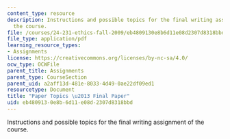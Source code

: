 ```yaml
---
content_type: resource
description: Instructions and possible topics for the final writing assignment of
  the course.
file: /courses/24-231-ethics-fall-2009/eb4809130e8b6d11e08d2307d8318bbd_MIT24_231F09_paper4.pdf
file_type: application/pdf
learning_resource_types:
- Assignments
license: https://creativecommons.org/licenses/by-nc-sa/4.0/
ocw_type: OCWFile
parent_title: Assignments
parent_type: CourseSection
parent_uid: a2aff13d-481e-8033-4d49-0ae22df09ed1
resourcetype: Document
title: "Paper Topics \u2013 Final Paper"
uid: eb480913-0e8b-6d11-e08d-2307d8318bbd
---
```

Instructions and possible topics for the final writing assignment of the course.